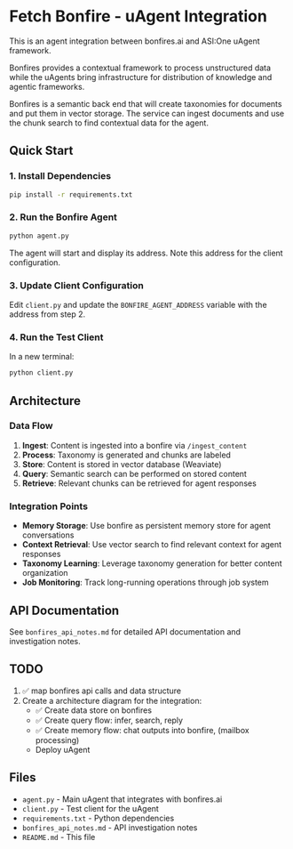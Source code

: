 # Fetch Bonfire - uAgent Integration

This is an agent integration between bonfires.ai and ASI:One uAgent framework.

Bonfires provides a contextual framework to process unstructured data while the uAgents bring infrastructure for distribution of knowledge and agentic frameworks.

Bonfires is a semantic back end that will create taxonomies for documents and put them in vector storage. The service can ingest documents and use the chunk search to find contextual data for the agent.

## Quick Start

### 1. Install Dependencies

```bash
pip install -r requirements.txt
```

### 2. Run the Bonfire Agent

```bash
python agent.py
```

The agent will start and display its address. Note this address for the client configuration.

### 3. Update Client Configuration

Edit `client.py` and update the `BONFIRE_AGENT_ADDRESS` variable with the address from step 2.

### 4. Run the Test Client

In a new terminal:

```bash
python client.py
```

## Architecture

### Data Flow
1. **Ingest**: Content is ingested into a bonfire via `/ingest_content`
2. **Process**: Taxonomy is generated and chunks are labeled
3. **Store**: Content is stored in vector database (Weaviate)
4. **Query**: Semantic search can be performed on stored content
5. **Retrieve**: Relevant chunks can be retrieved for agent responses

### Integration Points
- **Memory Storage**: Use bonfire as persistent memory store for agent conversations
- **Context Retrieval**: Use vector search to find relevant context for agent responses
- **Taxonomy Learning**: Leverage taxonomy generation for better content organization
- **Job Monitoring**: Track long-running operations through job system

## API Documentation

See `bonfires_api_notes.md` for detailed API documentation and investigation notes.

## TODO

1. ✅ map bonfires api calls and data structure
2. Create a architecture diagram for the integration:
   - ✅ Create data store on bonfires
   - ✅ Create query flow: infer, search, reply
   - ✅ Create memory flow: chat outputs into bonfire, (mailbox processing)
   - Deploy uAgent

## Files

- `agent.py` - Main uAgent that integrates with bonfires.ai
- `client.py` - Test client for the uAgent
- `requirements.txt` - Python dependencies
- `bonfires_api_notes.md` - API investigation notes
- `README.md` - This file 